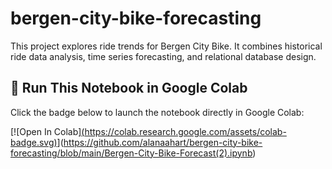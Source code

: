 # bergen-city-bike-forecasting
This project explores ride trends for Bergen City Bike. It combines historical ride data analysis, time series forecasting, and relational database design.
## 🚀 Run This Notebook in Google Colab

Click the badge below to launch the notebook directly in Google Colab:

[![Open In Colab][(https://colab.research.google.com/assets/colab-badge.svg)](https://colab.research.google.com/github/alanaahart/bergen-city-bike-forecasting/blob/main/Bergen-City-Bike-Forecast(1).ipynb)](https://github.com/alanaahart/bergen-city-bike-forecasting/blob/main/Bergen-City-Bike-Forecast(2).ipynb)

